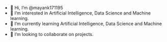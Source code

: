 - 👋 Hi, I’m @mayank171195
- 👀 I’m interested in Artificial Intelligence, Data Science and Machine learning.
- 🌱 I’m currently learning Artificial Intelligence, Data Science and Machine learning.
- 💞️ I’m looking to collaborate on projects.
